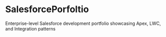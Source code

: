 # SalesforcePorfoltio
Enterprise-level Salesforce development portfolio showcasing Apex, LWC, and Integration patterns
